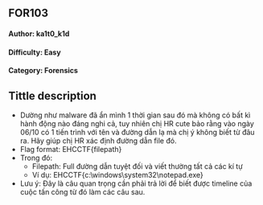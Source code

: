 
<h2>FOR103</h2>
<h4>Author: ka1t0_k1d</h4>
<h4>Difficulty: Easy</h4>
<h4>Category: Forensics</h4>


<h2>Tittle description</h2>


- Dường như malware đã ẩn mình 1 thời gian sau đó mà không có bất kì hành động nào đáng nghi cả, tuy nhiên chị HR cute bảo rằng vào ngày 06/10 có 1 tiến trình với tên và đường dẫn lạ mà chị ý không biết từ đâu ra. Hãy giúp chị HR xác định đường dẫn file đó.
- Flag format: EHCCTF{filepath}
- Trong đó:
  -  Filepath: Full đường dẫn tuyệt đối và viết thường tất cả các kí tự
  -  Ví dụ: EHCCTF{c:\windows\system32\notepad.exe}
- Lưu ý: Đây là câu quan trọng cần phải trả lời để biết được timeline của cuộc tấn công từ đó làm các câu sau.

